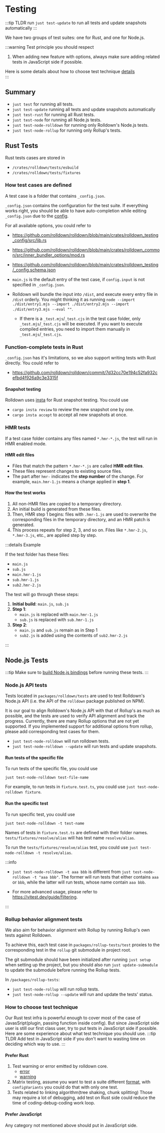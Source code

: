 # Testing

:::tip TLDR
run `just test-update` to run all tests and update snapshots automatically
:::

We have two groups of test suites: one for Rust, and one for Node.js.

:::warning Test principle you should respect

1. When adding new feature with options, always make sure adding related tests in JavaScript side if possible.

Here is some details about how to choose test technique [details](#how-to-choose-test-technique)\
:::

## Summary

- `just test` for running all tests.
- `just test-update` running all tests and update snapshots automatically
- `just test-rust` for running all Rust tests.
- `just test-node` for running all Node.js tests.
- `just test-node-rolldown` for running only Rolldown's Node.js tests.
- `just test-node-rollup` for running only Rollup's tests.

## Rust Tests

Rust tests cases are stored in

- `/crates/rolldown/tests/esbuild`
- `/crates/rolldown/tests/fixtures`

### How test cases are defined

A test case is a folder that contains `_config.json`.

`_config.json` contains the configuration for the test suite. If everything works right, you should be able to have auto-completion while editing `_config.json` due to the [config](https://github.com/rolldown/rolldown/blob/main/.vscode/settings.json#L36-L40).

For all available options, you could refer to

- https://github.com/rolldown/rolldown/blob/main/crates/rolldown_testing_config/src/lib.rs
- https://github.com/rolldown/rolldown/blob/main/crates/rolldown_common/src/inner_bundler_options/mod.rs
- https://github.com/rolldown/rolldown/blob/main/crates/rolldown_testing/_config.schema.json

- `main.js` is the default entry of the test case, if `config.input` is not specified in `_config.json`.
- Rolldown will bundle the input into `/dist`, and execute every entry file in `/dist` orderly. You might thinking it as running `node --import ./dist/entry1.mjs --import ./dist/entry2.mjs --import ./dist/entry3.mjs --eval ""`.
  - If there is a `_test.mjs`/`_test.cjs` in the test case folder, only `_test.mjs`/`_test.cjs` will be executed. If you want to execute compiled entries, you need to import them manually in `_test.mjs`/`_test.cjs`.

### Function-complete tests in Rust

`_config.json` has it's limitations, so we also support writing tests with Rust directly. You could refer to

- https://github.com/rolldown/rolldown/commit/7d32cc70e194c52fa932cefbd4f926a9c3e3315f

#### Snapshot testing

Rolldown uses [insta](https://insta.rs/docs/cli/) for Rust snapshot testing. You could use

- `cargo insta review` to review the new snapshot one by one.
- `cargo insta accept` to accept all new snapshots at once.

### HMR tests

If a test case folder contains any files named `*.hmr-*.js`, the test will run in HMR enabled mode.

#### HMR edit files

- Files that match the pattern `*.hmr-*.js` are called **HMR edit files**.
- These files represent changes to existing source files.
- The part after `hmr-` indicates the **step number** of the change. For example, `main.hmr-1.js` means a change applied in **step 1**.

#### How the test works

1. All non-HMR files are copied to a temporary directory.
2. An initial build is generated from these files.
3. Then, HMR step 1 begins: files with `.hmr-1.js` are used to overwrite the corresponding files in the temporary directory, and an HMR patch is generated.
4. This process repeats for step 2, 3, and so on. Files like `*.hmr-2.js`, `*.hmr-3.js`, etc., are applied step by step.

:::details Example

If the test folder has these files:

- `main.js`
- `sub.js`
- `main.hmr-1.js`
- `sub.hmr-1.js`
- `sub2.hmr-2.js`

The test will go through these steps:

1. **Initial build**: `main.js`, `sub.js`
2. **Step 1**:
   - `main.js` is replaced with `main.hmr-1.js`
   - `sub.js` is replaced with `sub.hmr-1.js`
3. **Step 2**:
   - `main.js` and `sub.js` remain as in Step 1
   - `sub2.js` is added using the contents of `sub2.hmr-2.js`

:::

## Node.js Tests

:::tip
Make sure to [build Node.js bindings](./building-and-running.md) before running these tests.
:::

### Node.js API tests

Tests located in `packages/rolldown/tests` are used to test Rolldown's Node.js API (i.e. the API of the `rolldown` package published on NPM).

It is our goal to align Rolldown's Node.js API with that of Rollup's as much as possible, and the tests are used to verify API alignment and track the progress. Currently, there are many Rollup options that are not yet supported. If you implemented support for additional options from rollup, please add corresponding test cases for them.

- `just test-node-rolldown` will run rolldown tests.
- `just test-node-rolldown --update` will run tests and update snapshots.

#### Run tests of the specific file

To run tests of the specific file, you could use

```shell
just test-node-rolldown test-file-name
```

For example, to run tests in `fixture.test.ts`, you could use `just test-node-rolldown fixture`.

#### Run the specific test

To run specific test, you could use

```shell
just test-node-rolldown -t test-name
```

Names of tests in `fixture.test.ts` are defined with their folder names. `tests/fixtures/resolve/alias` will has test name `resolve/alias`.

To run the `tests/fixtures/resolve/alias` test, you could use `just test-node-rolldown -t resolve/alias`.

:::info

- `just test-node-rolldown -t aaa bbb` is different from `just test-node-rolldown -t "aaa bbb"`. The former will run tests that either contains `aaa` or `bbb`, while the latter will run tests, whose name contain `aaa bbb`.

- For more advanced usage, please refer to https://vitest.dev/guide/filtering.

:::

### Rollup behavior alignment tests

We also aim for behavior alignment with Rollup by running Rollup's own tests against Rolldown.

To achieve this, each test case in `packages/rollup-tests/test` proxies to the corresponding test in the `rollup` git submodule in project root.

The git submodule should have been initialized after running `just setup` when setting up the project, but you should also run `just update-submodule` to update the submodule before running the Rollup tests.

In `/packages/rollup-tests`:

- `just test-node-rollup` will run rollup tests.
- `just test-node-rollup --update` will run and update the tests' status.

### How to choose test technique

Our Rust test infra is powerful enough to cover most of the case of JavasSript(plugin, passing function inside config).
But since JavaScript side user is still our first class user, try to put tests in JavaScript side if possible.
Here are some experience about what test technique you should use.
:::tip TLDR
Add test in JavaScript side if you don't want to wasting time on deciding which way to use.
:::

#### Prefer Rust

1. Test warning or error emitted by rolldown core.
   - [error](https://github.com/rolldown/rolldown/blob/568197a06444809bf44642d88509313ee2735594/crates/rolldown/tests/rolldown/errors/assign_to_import/artifacts.snap?plain=1#L2-L54)
   - [warning](https://github.com/rolldown/rolldown/blob/568197a06444809bf44642d88509313ee2735594/crates/rolldown/tests/rolldown/warnings/eval/artifacts.snap?plain=1#L1-L28)
2. Matrix testing, assume you want to test a suite different [format](https://github.com/rolldown/rolldown/blob/568197a06444809bf44642d88509313ee2735594/crates/rolldown/tests/rolldown/topics/bundler_esm_cjs_tests/4/_config.json?plain=1#L1-L21), with `configVariants` you could do that with only one test.
3. Tests related to linking algorithm(tree shaking, chunk splitting) Those may require a lot of debugging, add test on Rust side could reduce the time of coding-debug-coding work loop.

#### Prefer JavaScript

Any category not mentioned above should put in JavaScript side.
